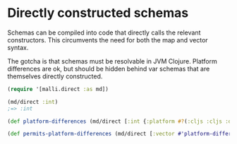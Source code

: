 # Directly constructed schemas

Schemas can be compiled into code that directly calls the relevant
constructors. This circumvents the need for both the map and vector
syntax.

The gotcha is that schemas must be resolvable in JVM Clojure.
Platform differences are ok, but should be hidden behind var schemas
that are themselves directly constructed.

```clojure
(require '[malli.direct :as md])

(md/direct :int)
;=> :int

(def platform-differences (md/direct [:int {:platform #?(:cljs :cljs :default :clj)}]))

(def permits-platform-differences (md/direct [:vector #'platform-differences]))
```
